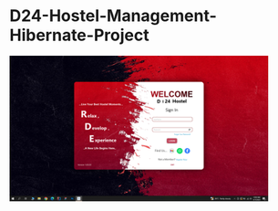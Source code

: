 # D24-Hostel-Management-Hibernate-Project

<img src="src/lk/ijse/hostelmanagement/assests/Screenshot/Screenshot (73).png" 
alt="drawing" width="90%" height="75%" align="center">

